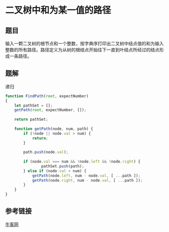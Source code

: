# 二叉树中和为某一值的路径

## 题目

输入一颗二叉树的根节点和一个整数，按字典序打印出二叉树中结点值的和为输入整数的所有路径。路径定义为从树的根结点开始往下一直到叶结点所经过的结点形成一条路径。



## 题解

递归

```js
function FindPath(root, expectNumber)
{
    let pathSet = [];
    getPath(root, expectNumber, []);
    
    return pathSet;
    
    function getPath(node, num, path) {
        if (!node || node.val > num) {
            return;
        }
        
        path.push(node.val);
        
        if (node.val === num && !node.left && !node.right) {
                pathSet.push(path);
        } else if (node.val < num) {
            getPath(node.left, num - node.val, [ ...path ]);
            getPath(node.right, num - node.val, [ ...path ]);
        }
    }
}
```



## 参考链接

[牛客网](https://www.nowcoder.com/practice/b736e784e3e34731af99065031301bca?tpId=13&&tqId=11177&rp=1&ru=/ta/coding-interviews&qru=/ta/coding-interviews/question-ranking)

